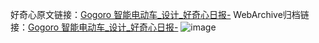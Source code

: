 好奇心原文链接：[Gogoro 智能电动车_设计_好奇心日报-](https://www.qdaily.com/articles/5072.html)
WebArchive归档链接：[Gogoro 智能电动车_设计_好奇心日报-](http://web.archive.org/web/20190623163837/https://www.qdaily.com/articles/5072.html)
![image](http://ww3.sinaimg.cn/large/007d5XDply1g3wgfwcrpnj30u02wbdr2)